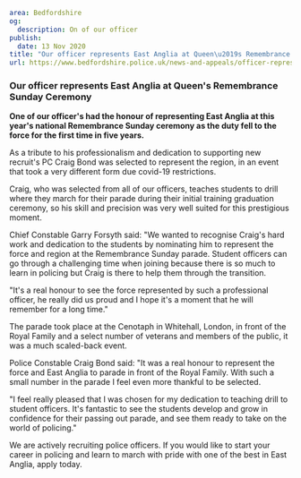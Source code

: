 ```yaml
area: Bedfordshire
og:
  description: On of our officer
publish:
  date: 13 Nov 2020
title: "Our officer represents East Anglia at Queen\u2019s Remembrance Sunday Ceremony"
url: https://www.bedfordshire.police.uk/news-and-appeals/officer-represents-east-anglia
```

### Our officer represents East Anglia at Queen's Remembrance Sunday Ceremony

**One of our officer's had the honour of representing East Anglia at this year's national Remembrance Sunday ceremony as the duty fell to the force for the first time in five years.**

As a tribute to his professionalism and dedication to supporting new recruit's PC Craig Bond was selected to represent the region, in an event that took a very different form due covid-19 restrictions.

Craig, who was selected from all of our officers, teaches students to drill where they march for their parade during their initial training graduation ceremony, so his skill and precision was very well suited for this prestigious moment.

Chief Constable Garry Forsyth said: "We wanted to recognise Craig's hard work and dedication to the students by nominating him to represent the force and region at the Remembrance Sunday parade. Student officers can go through a challenging time when joining because there is so much to learn in policing but Craig is there to help them through the transition.

"It's a real honour to see the force represented by such a professional officer, he really did us proud and I hope it's a moment that he will remember for a long time."

The parade took place at the Cenotaph in Whitehall, London, in front of the Royal Family and a select number of veterans and members of the public, it was a much scaled-back event.

Police Constable Craig Bond said: "It was a real honour to represent the force and East Anglia to parade in front of the Royal Family. With such a small number in the parade I feel even more thankful to be selected.

"I feel really pleased that I was chosen for my dedication to teaching drill to student officers. It's fantastic to see the students develop and grow in confidence for their passing out parade, and see them ready to take on the world of policing."

We are actively recruiting police officers. If you would like to start your career in policing and learn to march with pride with one of the best in East Anglia, apply today.
